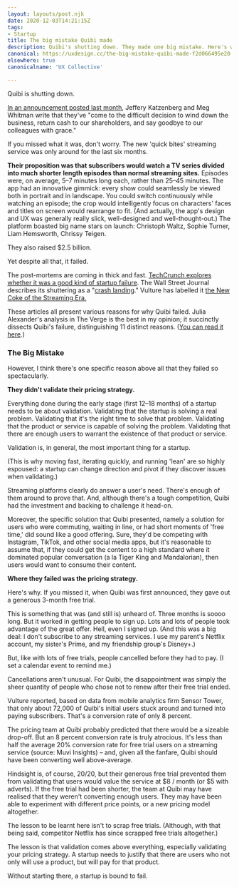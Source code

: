 ```yaml
---
layout: layouts/post.njk
date: 2020-12-03T14:21:15Z
tags:
- Startup
title: The big mistake Quibi made
description: Quibi's shutting down. They made one big mistake. Here's what it was.
canonical: https://uxdesign.cc/the-big-mistake-quibi-made-f2d066495e20
elsewhere: true
canonicalname: 'UX Collective'

---
```


Quibi is shutting down.

[In an announcement posted last month](https://quibi-hq.medium.com/an-open-letter-from-quibi-8af6b415377f), Jeffery Katzenberg and Meg Whitman write that they've "come to the difficult decision to wind down the business, return cash to our shareholders, and say goodbye to our colleagues with grace."

If you missed what it was, don't worry. The new 'quick bites' streaming service was only around for the last six months.

**Their proposition was that subscribers would watch a TV series divided into much shorter length episodes than normal streaming sites.** Episodes were, on average, 5–7 minutes long each, rather than 25–45 minutes. The app had an innovative gimmick: every show could seamlessly be viewed both in portrait and in landscape. You could switch continuously while watching an episode; the crop would intelligently focus on characters' faces and titles on screen would rearrange to fit. (And actually, the app's design and UX was generally really slick, well-designed and well-thought-out.) The platform boasted big name stars on launch: Christoph Waltz, Sophie Turner, Liam Hemsworth, Chrissy Teigen.

They also raised $2.5 billion.

Yet despite all that, it failed.

The post-mortems are coming in thick and fast. [TechCrunch explores whether it was a good kind of startup failure](https://techcrunch.com/2020/10/24/was-quibi-the-good-kind-of-startup-failure/). The Wall Street Journal describes its shuttering as a "[crash landing](https://www.wsj.com/articles/quibi-weighs-shutting-down-as-problems-mount-11603301946)." Vulture has labelled it [the New Coke of the Streaming Era.](https://www.vulture.com/2020/10/quibi-new-coke-streaming.html)

These articles all present various reasons for why Quibi failed. Julia Alexander's analysis in The Verge is the best in my opinion; it succinctly dissects Quibi's failure, distinguishing 11 distinct reasons. ([You can read it here](https://www.theverge.com/2020/10/22/21528404/quibi-shut-down-cost-subscribers-content-tv-movies-katzenberg-whitman-tiktok-netflix).)

### The Big Mistake

However, I think there's one specific reason above all that they failed so spectacularly.

**They didn't validate their pricing strategy.**

Everything done during the early stage (first 12–18 months) of a startup needs to be about validation. Validating that the startup is solving a real problem. Validating that it's the right time to solve that problem. Validating that the product or service is capable of solving the problem. Validating that there are enough users to warrant the existence of that product or service.

Validation is, in general, the most important thing for a startup.

(This is why moving fast, iterating quickly, and running 'lean' are so highly espoused: a startup can change direction and pivot if they discover issues when validating.)

Streaming platforms clearly do answer a user's need. There's enough of them around to prove that. And, although there's a tough competition, Quibi had the investment and backing to challenge it head-on.

Moreover, the specific solution that Quibi presented, namely a solution for users who were commuting, waiting in line, or had short moments of 'free time,' did sound like a good offering. Sure, they'd be competing with Instagram, TikTok, and other social media apps, but it's reasonable to assume that, if they could get the content to a high standard where it dominated popular conversation (a la Tiger King and Mandalorian), then users would want to consume their content.

**Where they failed was the pricing strategy.**

Here's why. If you missed it, when Quibi was first announced, they gave out a generous 3-month free trial.

This is something that was (and still is) unheard of. Three months is soooo long. But it worked in getting people to sign up. Lots and lots of people took advantage of the great offer. Hell, even I signed up. (And this was a big deal: I don't subscribe to any streaming services. I use my parent's Netflix account, my sister's Prime, and my friendship group's Disney+.)

But, like with lots of free trials, people cancelled before they had to pay. (I set a calendar event to remind me.)

Cancellations aren't unusual. For Quibi, the disappointment was simply the sheer quantity of people who chose not to renew after their free trial ended.

Vulture reported, based on data from mobile analytics firm Sensor Tower, that only about 72,000 of Quibi's initial users stuck around and turned into paying subscribers. That's a conversion rate of only 8 percent.

The pricing team at Quibi probably predicted that there would be a sizeable drop-off. But an 8 percent conversion rate is truly atrocious. It's less than half the average 20% conversion rate for free trial users on a streaming service (source: Muvi Insights) – and, given all the fanfare, Quibi should have been converting well above-average.

Hindsight is, of course, 20/20, but their generous free trial prevented them from validating that users would value the service at $8 / month (or $5 with adverts). If the free trial had been shorter, the team at Quibi may have realised that they weren't converting enough users. They may have been able to experiment with different price points, or a new pricing model altogether.

The lesson to be learnt here isn't to scrap free trials. (Although, with that being said, competitor Netflix has since scrapped free trials altogether.)

The lesson is that validation comes above everything, especially validating your pricing strategy. A startup needs to justify that there are users who not only will use a product, but will pay for that product.

Without starting there, a startup is bound to fail.